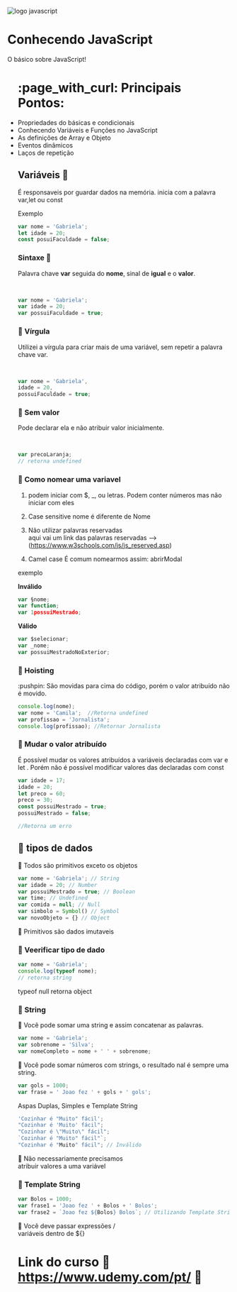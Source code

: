 

![logo javascript](https://cdn.iconscout.com/icon/free/png-256/javascript-2752148-2284965.png)


# Conhecendo JavaScript 
 O básico sobre JavaScript!

 <ul>
 	<h1> :page_with_curl: Principais Pontos:</h1>
 	<li>Propriedades do básicas e condicionais</li>
 	<li>Conhecendo Variáveis e Funções no JavaScript</li>
 	<li>As definições de Array e Objeto</li>
 	<li>Eventos dinâmicos</li>
 	<li>Laços de repetição</li>

##  Variáveis :triangular_flag_on_post:
É responsaveis por guardar dados na memória.
inicia com a palavra var,let ou const

<p>
Exemplo
</p>

~~~javascript
var nome = 'Gabriela';                      
let idade = 20;
const posuiFaculdade = false; 
~~~


### Sintaxe :triangular_flag_on_post:


Palavra chave **var** seguida do **nome**, sinal de **igual** e o **valor**.

</br>

~~~javascript
var nome = 'Gabriela';
var idade = 20;
var possuiFaculdade = true;
~~~

### :radio_button: Vírgula 
<p>
Utilizei a vírgula para criar mais de uma variável, sem repetir a
palavra chave var.</p>
</br>

~~~javascript
var nome = 'Gabriela',
idade = 20,
possuiFaculdade = true;
~~~
### :radio_button: Sem valor 
<p>
Pode  declarar ela e não atribuir valor inicialmente.
</p>
</br>

~~~javascript
var precoLaranja;
// retorna undefined
~~~

### :radio_button: Como nomear uma variavel 

1. podem iniciar com $, _, ou letras.
Podem conter números mas não iniciar com eles

2. Case sensitive
nome é diferente de Nome

3. Não utilizar palavras reservadas</br>
aqui vai um link das palavras reservadas --> (https://www.w3schools.com/js/js_reserved.asp)

4. Camel case
É comum nomearmos assim: abrirModal

<p>
exemplo
</p>

__Inválido__
~~~javascript
var §nome;
var function;
var 1possuiMestrado;
~~~
__Válido__
~~~javascript
var $selecionar;
var _nome;
var possuiMestradoNoExterior;
~~~

### :radio_button: Hoisting 
<p>
:pushpin: São movidas para cima do código, porém o valor atribuído não é
movido.
</p>

~~~javascript
console.log(nome);
var nome = 'Camila';  //Retorna undefined
var profissao = 'Jornalista';
console.log(profissao); //Retornar Jornalista
~~~

### :radio_button: Mudar o valor atribuído 
<p>É possível mudar os valores atribuídos a variáveis declaradas com
var e let . Porém não é possível modificar valores das declaradas com const</p>

~~~javascript
var idade = 17;
idade = 20;
let preco = 60;
preco = 30;
const possuiMestrado = true;
possuiMestrado = false;

//Retorna um erro
~~~

## :radio_button: tipos de dados 

:pushpin: Todos são primitivos exceto os objetos

~~~javascript
var nome = 'Gabriela'; // String
var idade = 20; // Number
var possuiMestrado = true; // Boolean
var time; // Undefined
var comida = null; // Null
var simbolo = Symbol() // Symbol
var novoObjeto = {} // Object
~~~
:pushpin: Primitivos são dados imutaveis 

### :radio_button: Veerificar tipo de dado 

~~~javascript
var nome = 'Gabriela';
console.log(typeof nome);
// retorna string
~~~
typeof null  retorna object

### :radio_button: String 

:pushpin: Você pode somar uma string e assim concatenar as palavras.

~~~javascript
var nome = 'Gabriela';
var sobrenome = 'Silva';
var nomeCompleto = nome + ' ' + sobrenome;
~~~
:pushpin: Você pode somar números com strings, o resultado nal é sempre uma string.
~~~javascript
var gols = 1000;
var frase = ' Joao fez ' + gols + ' gols';
~~~

Aspas Duplas, Simples e Template String

~~~javascript
'Cozinhar é "Muito" fácil';
"Cozinhar é 'Muito' fácil";
"Cozinhar é \"Muito\" fácil";
`Cozinhar é "Muito" fácil"`;
"Cozinhar é "Muito" fácil"; // Inválido
~~~

 :pushpin: Não necessariamente precisamos </br>
atribuir valores a uma variável

### :radio_button: Template String 

~~~javascript
var Bolos = 1000;
var frase1 = 'Joao fez ' + Bolos + ' Bolos';
var frase2 = `Joao fez ${Bolos} Bolos`; // Utilizando Template String
~~~

:pushpin: Você deve passar expressões / <br>
variáveis dentro de ${}

# Link do curso :link: <https://www.udemy.com/pt/> :link: <h1> 
